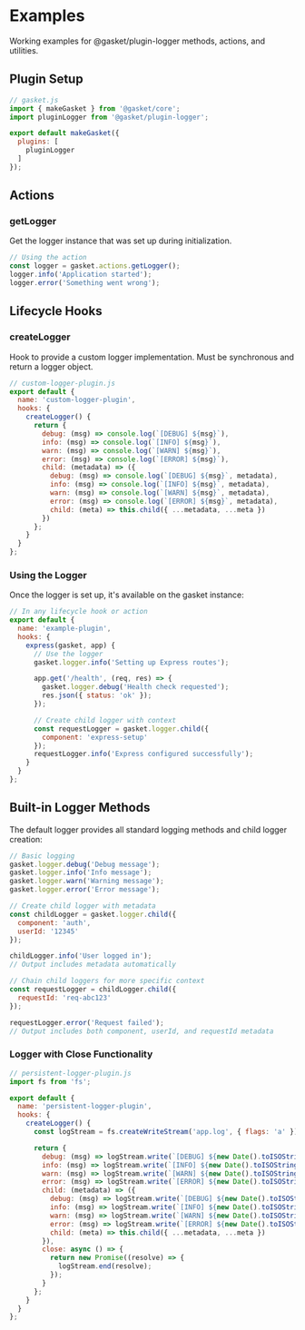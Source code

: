 # Examples

Working examples for @gasket/plugin-logger methods, actions, and utilities.

## Plugin Setup

```js
// gasket.js
import { makeGasket } from '@gasket/core';
import pluginLogger from '@gasket/plugin-logger';

export default makeGasket({
  plugins: [
    pluginLogger
  ]
});
```

## Actions

### getLogger

Get the logger instance that was set up during initialization.

```js
// Using the action
const logger = gasket.actions.getLogger();
logger.info('Application started');
logger.error('Something went wrong');
```

## Lifecycle Hooks

### createLogger

Hook to provide a custom logger implementation. Must be synchronous and return a logger object.

```js
// custom-logger-plugin.js
export default {
  name: 'custom-logger-plugin',
  hooks: {
    createLogger() {
      return {
        debug: (msg) => console.log(`[DEBUG] ${msg}`),
        info: (msg) => console.log(`[INFO] ${msg}`),
        warn: (msg) => console.log(`[WARN] ${msg}`),
        error: (msg) => console.log(`[ERROR] ${msg}`),
        child: (metadata) => ({
          debug: (msg) => console.log(`[DEBUG] ${msg}`, metadata),
          info: (msg) => console.log(`[INFO] ${msg}`, metadata),
          warn: (msg) => console.log(`[WARN] ${msg}`, metadata),
          error: (msg) => console.log(`[ERROR] ${msg}`, metadata),
          child: (meta) => this.child({ ...metadata, ...meta })
        })
      };
    }
  }
};
```

### Using the Logger

Once the logger is set up, it's available on the gasket instance:

```js
// In any lifecycle hook or action
export default {
  name: 'example-plugin',
  hooks: {
    express(gasket, app) {
      // Use the logger
      gasket.logger.info('Setting up Express routes');

      app.get('/health', (req, res) => {
        gasket.logger.debug('Health check requested');
        res.json({ status: 'ok' });
      });

      // Create child logger with context
      const requestLogger = gasket.logger.child({
        component: 'express-setup'
      });
      requestLogger.info('Express configured successfully');
    }
  }
};
```

## Built-in Logger Methods

The default logger provides all standard logging methods and child logger creation:

```js
// Basic logging
gasket.logger.debug('Debug message');
gasket.logger.info('Info message');
gasket.logger.warn('Warning message');
gasket.logger.error('Error message');

// Create child logger with metadata
const childLogger = gasket.logger.child({
  component: 'auth',
  userId: '12345'
});

childLogger.info('User logged in');
// Output includes metadata automatically

// Chain child loggers for more specific context
const requestLogger = childLogger.child({
  requestId: 'req-abc123'
});

requestLogger.error('Request failed');
// Output includes both component, userId, and requestId metadata
```

### Logger with Close Functionality

```js
// persistent-logger-plugin.js
import fs from 'fs';

export default {
  name: 'persistent-logger-plugin',
  hooks: {
    createLogger() {
      const logStream = fs.createWriteStream('app.log', { flags: 'a' });

      return {
        debug: (msg) => logStream.write(`[DEBUG] ${new Date().toISOString()} ${msg}\n`),
        info: (msg) => logStream.write(`[INFO] ${new Date().toISOString()} ${msg}\n`),
        warn: (msg) => logStream.write(`[WARN] ${new Date().toISOString()} ${msg}\n`),
        error: (msg) => logStream.write(`[ERROR] ${new Date().toISOString()} ${msg}\n`),
        child: (metadata) => ({
          debug: (msg) => logStream.write(`[DEBUG] ${new Date().toISOString()} ${msg} ${JSON.stringify(metadata)}\n`),
          info: (msg) => logStream.write(`[INFO] ${new Date().toISOString()} ${msg} ${JSON.stringify(metadata)}\n`),
          warn: (msg) => logStream.write(`[WARN] ${new Date().toISOString()} ${msg} ${JSON.stringify(metadata)}\n`),
          error: (msg) => logStream.write(`[ERROR] ${new Date().toISOString()} ${msg} ${JSON.stringify(metadata)}\n`),
          child: (meta) => this.child({ ...metadata, ...meta })
        }),
        close: async () => {
          return new Promise((resolve) => {
            logStream.end(resolve);
          });
        }
      };
    }
  }
};
```
